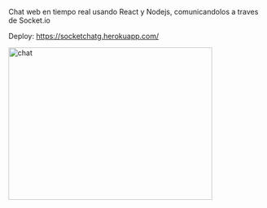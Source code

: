 Chat web en tiempo real usando React y Nodejs, comunicandolos a traves de Socket.io

Deploy: https://socketchatg.herokuapp.com/

<p>
<img align="center" width="400px" height="300px" src=".client/src/assets/chat.png" alt="chat"/>
</p>
